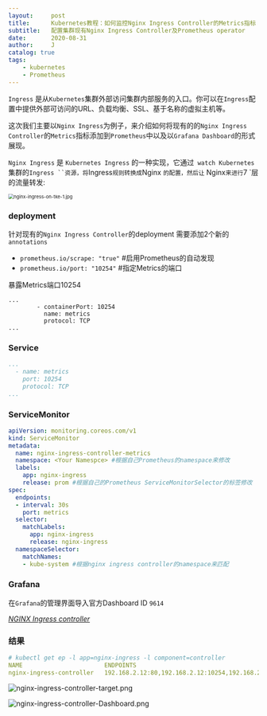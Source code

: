 ```yaml
---
layout:     post
title:      Kubernetes教程：如何监控Nginx Ingress Controller的Metrics指标
subtitle:   配置集群现有Nginx Ingress Controller及Prometheus operator
date:       2020-08-31 
author:     J
catalog: true
tags:
    - kubernetes
    - Prometheus
---
```


`Ingress` 是从`Kubernetes`集群外部访问集群内部服务的入口。你可以在`Ingress`配置中提供外部可访问的URL、负载均衡、SSL、基于名称的虚拟主机等。

这次我们主要以`Nginx Ingress`为例子，来介绍如何将现有的的`Nginx Ingress Controller`的`Metrics`指标添加到`Prometheus`中以及以`Grafana Dashboard`的形式展现。

`Nginx Ingress` 是 `Kubernetes Ingress` 的一种实现，它通过` watch Kubernetes` 集群的` Ingress ``资源，将 `Ingress` 规则转换成 `Nginx `的配置，然后让` Nginx` 来进行 `7 `层的流量转发:

<img src="https://i.loli.net/2020/08/31/OicVEPl6Iv3qmsg.jpg" alt="nginx-ingress-on-tke-1.jpg" style="zoom:67%;" />

### deployment

针对现有的`Nginx Ingress Controller`的deployment 需要添加2个新的`annotations`

- `prometheus.io/scrape: "true"`  #启用Prometheus的自动发现
- `prometheus.io/port: "10254"`  #指定Metrics的端口

暴露Metrics端口10254

```
...
        - containerPort: 10254
          name: metrics
          protocol: TCP
...
```

### Service

```yaml
...
  - name: metrics
    port: 10254
    protocol: TCP
...
```

### ServiceMonitor

```yaml
apiVersion: monitoring.coreos.com/v1
kind: ServiceMonitor
metadata:
  name: nginx-ingress-controller-metrics
  namespace: <Your Namespce> #根据自己Prometheus的namespace来修改
  labels:
    app: nginx-ingress
    release: prom #根据自己的Prometheus ServiceMonitorSelector的标签修改
spec:
  endpoints:
  - interval: 30s
    port: metrics
  selector:
    matchLabels:
      app: nginx-ingress
      release: nginx-ingress
  namespaceSelector:
    matchNames:
    - kube-system #根据nginx ingress controller的namespace来匹配
```

### Grafana

在`Grafana`的管理界面导入官方Dashboard ID `9614` 

[*NGINX Ingress controller*](https://grafana.com/grafana/dashboards/9614)

### 结果

```yaml
# kubectl get ep -l app=nginx-ingress -l component=controller
NAME                       ENDPOINTS                                             AGE
nginx-ingress-controller   192.168.2.12:80,192.168.2.12:10254,192.168.2.12:443   133d
```

![nginx-ingress-controller-target.png](https://i.loli.net/2020/08/31/OBLnfQWdM2uxUP7.png)

![nginx-ingress-controller-Dashboard.png](https://i.loli.net/2020/08/31/Hf3kFhPQEMU9GWp.png)
